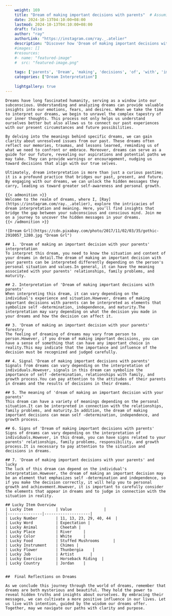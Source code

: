 ```yaml
---
    weight: 169
    title: "Dream of making important decisions with parents"  # Assuming 'title' column exists
    date: 2024-10-13T04:10:00+08:00
    lastmod: 2024-10-13T04:10:00+08:00
    draft: false
    author: "ray"
    authorLink: "https://instagram.com/ray._.atelier"
    description: "Discover how 'Dream of making important decisions with parents' can interpret your future and uncover its significant meanings in your life."
    #images: []
    #resources:
    #- name: "featured-image"
    #  src: "featured-image.png"
    
    tags: ['parents', 'Dream', 'making', 'decisions', 'of', 'with', 'important']
    categories: ["Dream Interpretation"]
    
    lightgallery: true
---
```

    
    Dreams have long fascinated humanity, serving as a window into our subconscious. Understanding and analyzing dreams can provide valuable insights into our emotions, fears, and desires. When we take the time to interpret our dreams, we begin to unravel the complex tapestry of our inner thoughts. This process not only helps us understand ourselves better but also allows us to connect our past experiences with our present circumstances and future possibilities.
    
    By delving into the meanings behind specific dreams, we can gain clarity about unresolved issues from our past. These dreams often reflect our memories, traumas, and lessons learned, reminding us of what we need to confront or embrace. Moreover, dreams can serve as a guide for our future, revealing our aspirations and potential paths we may take. They can provide warnings or encouragement, nudging us toward decisions that align with our true selves.
    
    Ultimately, dream interpretation is more than just a curious pastime; it is a profound practice that bridges our past, present, and future. By engaging with our dreams, we can unlock the hidden messages they carry, leading us toward greater self-awareness and personal growth.
    
    {{< admonition >}}
    Welcome to the realm of dreams, where I, [Ray](https://instagram.com/ray._.atelier), explore the intricacies of dream interpretation and meaning. Here, you’ll find insights that bridge the gap between your subconscious and conscious mind. Join me on a journey to uncover the hidden messages in your dreams.
    {{< /admonition >}}
    
    ![Dream Grl](https://cdn.pixabay.com/photo/2017/11/02/03/35/gothic-2910057_1280.jpg "Dream Grl")
    
    ## 1. 'Dream of making an important decision with your parents' interpretation
    To interpret this dream, you need to know the situation and content of your dreams in detail.The dream of making an important decision with your parents can be interpreted differently depending on the person's personal situation and values.In general, it can have the meaning associated with your parents' relationships, family problems, and maturity.
    
    ## 2. Interpretation of 'Dream of making important decisions with parents'
    When interpreting this dream, it can vary depending on the individual's experience and situation.However, dreams of making important decisions with parents can be interpreted as elements that symbolize self -determination, independence, and maturity.The interpretation may vary depending on what the decision you made in your dreams and how the decision can affect it.
    
    ## 3. 'Dream of making an important decision with your parents' forestry
    The feeling of dreaming of dreams may vary from person to person.However, if you dream of making important decisions, you can have a sense of something that can have any important choice in reality.This may indicate that the importance and influence of the decision must be recognized and judged carefully.
    
    ## 4. Signal 'Dream of making important decisions with parents'
    Signals from dreams can vary depending on the interpretation of individuals.However, signals in this dream can symbolize the importance of self -determination, relationships with family, and growth process.You can pay attention to the attitudes of their parents in dreams and the results of decisions in their dreams.
    
    ## 5. The meaning of 'dream of making an important decision with your parents'
    This dream can have a variety of meanings depending on the personal situation.It can be interpreted in connection with the relationships, family problems, and maturity.In addition, the dream of making important decisions can mean self -determination, independence, and growth process.
    
    ## 6. Signs of 'Dream of making important decisions with parents'
    Signs of dreams can vary depending on the interpretation of individuals.However, in this dream, you can have signs related to your parents' relationships, family problems, responsibility, and growth process.It is necessary to pay attention to the situation and decisions in dreams.
    
    ## 7. 'Dream of making important decisions with your parents' and lucky
    The luck of this dream can depend on the individual's interpretation.However, the dream of making an important decision may be an element that emphasizes self -determination and independence, so if you make the decision correctly, it will help you to personal growth and achievement.However, it is important to carefully consider the elements that appear in dreams and to judge in connection with the situation in reality.
    
    ## Lucky Item Overview
    | Lucky Item          | Value              |
    |---------------|--------------------|
    | Lucky Number        | 11, 13, 23, 29, 40, 44  |
    | Lucky Word          | Expectation |
    | Lucky Animal        | Cheetah |
    | Lucky Place         | River     |
    | Lucky Color         | White     |
    | Lucky Food          | Stuffed Mushrooms      |
    | Lucky Instrument    | Chimes |
    | Lucky Flower        | Thunbergia    |
    | Lucky Job           | Artist       |
    | Lucky Exercise      | Horseback Riding  |
    | Lucky Country       | Jordan    |
    
    
    ##  Final Reflections on Dreams
    
    As we conclude this journey through the world of dreams, remember that dreams are both mysterious and beautiful. They hold the power to reveal hidden truths and insights about ourselves. By embracing their messages, we can cultivate a more positive influence in our lives. Let us live with intention, guided by the wisdom our dreams offer. Together, may we navigate our paths with clarity and purpose.
    